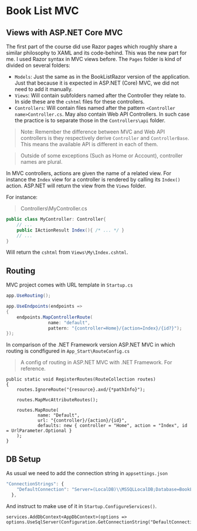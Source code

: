 Book List MVC
=============

## Views with ASP.NET Core MVC

The first part of the course did use Razor pages which roughly share a similar philosophy to XAML and its code-behind. This was the new part for me. I used Razor syntax in MVC views before.
The `Pages` folder is kind of divided on several folders:
- `Models`: Just the same as in the BookListRazor version of the application. Just that because it is expected in ASP.NET (Core) MVC, we did not need to add it manually.
- `Views`: Will contain subfolders named after the Controller they relate to. In side these are the `cshtml` files for these controllers.
- `Controllers`: Will contain files named after the pattern `<Controller name>Controller.cs`. May also contain Web API Controllers. In such case the practice is to separate those in the `Controllers\api` folder.

> Note: Remember the difference between MVC and Web API controllers is they respectively derive `Controller` and `ControllerBase`. This means the available API is different in each of them.

> Outside of some exceptions (Such as Home or Account), controller names are plural.

In MVC controllers, actions are given the name of a related view. For instance the `Index` view for a controller is rendered by calling its `Index()` action. ASP.NET will return the view from the `Views` folder.

For instance:
>Controllers\MyController.cs
```csharp
public class MyController: Controller{
	// ...
	public IActionResult Index(){ /* ... */ }
	// ...
}
```

Will return the `cshtml` from `Views\My\Index.cshtml`.

## Routing

MVC project comes with URL template in `Startup.cs`

```csharp
app.UseRouting();

app.UseEndpoints(endpoints =>
{
	endpoints.MapControllerRoute(
				name: "default",
				pattern: "{controller=Home}/{action=Index}/{id?}");
});
```

In comparison of the .NET Framework version ASP.NET MVC in which routing is condfigured in `App_Start\RouteConfig.cs`

> A config of routing in ASP.NET MVC with .NET Framework. For reference.
```
public static void RegisterRoutes(RouteCollection routes)
{
	routes.IgnoreRoute("{resource}.axd/{*pathInfo}");

	routes.MapMvcAttributeRoutes();

	routes.MapRoute(
			name: "Default",
			url: "{controller}/{action}/{id}",
			defaults: new { controller = "Home", action = "Index", id = UrlParameter.Optional }
	);
}
```
## DB Setup

As usual we need to add the connection string in `appsettings.json`
```javascript
"ConnectionStrings": {
    "DefaultConnection": "Server=(LocalDB)\\MSSQLLocalDB;Database=BookListRazor;Trusted_Connection=True;MultipleActiveResultSets=True"
  },
```

And instruct to make use of it in `Startup.ConfigureServices()`.
```
services.AddDbContext<AppDbContext>(options => options.UseSqlServer(Configuration.GetConnectionString("DefaultConnection")));
```